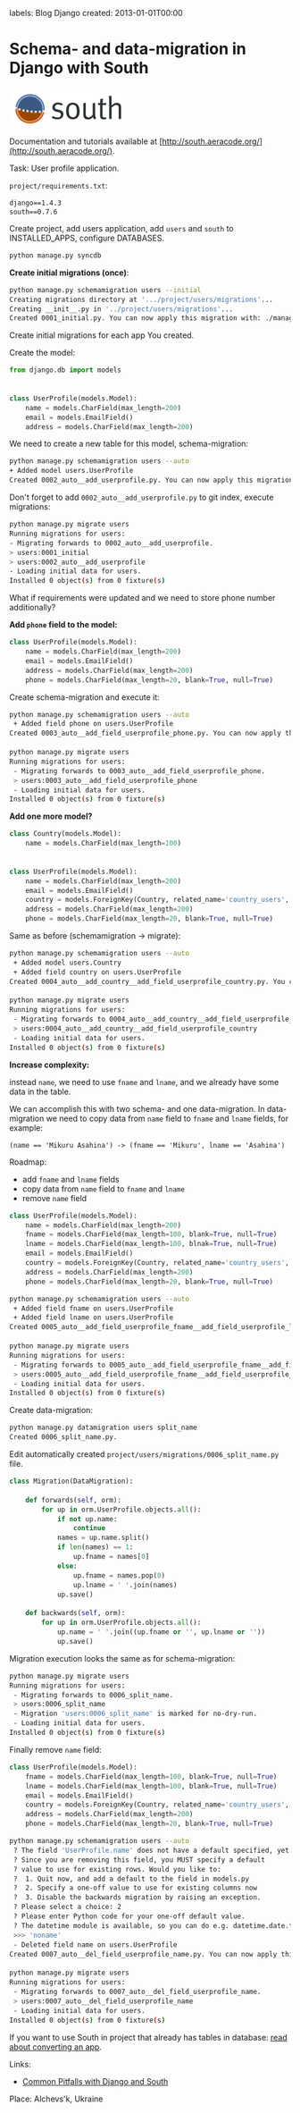 labels: Blog
        Django
created: 2013-01-01T00:00

# Schema- and data-migration in Django with South

![South](south_logo.png)

Documentation and tutorials available at [http://south.aeracode.org/](http://south.aeracode.org/).

Task: User profile application.

```project/requirements.txt```:
```text
django==1.4.3
south==0.7.6
```

Create project, add users application, add ```users``` and ```south``` to INSTALLED_APPS, configure DATABASES.
```bash
python manage.py syncdb
```

**Create initial migrations (once)**:
```bash
python manage.py schemamigration users --initial
Creating migrations directory at '.../project/users/migrations'...
Creating __init__.py in '../project/users/migrations'...
Created 0001_initial.py. You can now apply this migration with: ./manage.py migrate users
```

Create initial migrations for each app You created.

Create the model:
```python
from django.db import models


class UserProfile(models.Model):
    name = models.CharField(max_length=200)
    email = models.EmailField()
    address = models.CharField(max_length=200)
```

We need to create a new table for this model, schema-migration:
```bash
python manage.py schemamigration users --auto
+ Added model users.UserProfile
Created 0002_auto__add_userprofile.py. You can now apply this migration with: ./manage.py migrate users
```

Don't forget to add ```0002_auto__add_userprofile.py``` to git index, execute migrations:
```bash
python manage.py migrate users
Running migrations for users:
- Migrating forwards to 0002_auto__add_userprofile.
> users:0001_initial
> users:0002_auto__add_userprofile
- Loading initial data for users.
Installed 0 object(s) from 0 fixture(s)
```

What if requirements were updated and we need to store phone number additionally?

**Add `phone` field to the model:**
```python
class UserProfile(models.Model):
    name = models.CharField(max_length=200)
    email = models.EmailField()
    address = models.CharField(max_length=200)
    phone = models.CharField(max_length=20, blank=True, null=True)
```

Create schema-migration and execute it:
```bash
python manage.py schemamigration users --auto
 + Added field phone on users.UserProfile
Created 0003_auto__add_field_userprofile_phone.py. You can now apply this migration with: ./manage.py migrate users

python manage.py migrate users
Running migrations for users:
 - Migrating forwards to 0003_auto__add_field_userprofile_phone.
 > users:0003_auto__add_field_userprofile_phone
 - Loading initial data for users.
Installed 0 object(s) from 0 fixture(s)
```

**Add one more model?**

```python
class Country(models.Model):
    name = models.CharField(max_length=100)


class UserProfile(models.Model):
    name = models.CharField(max_length=200)
    email = models.EmailField()
    country = models.ForeignKey(Country, related_name='country_users', null=True)
    address = models.CharField(max_length=200)
    phone = models.CharField(max_length=20, blank=True, null=True)
```

Same as before (schemamigration -> migrate):
```bash
python manage.py schemamigration users --auto
 + Added model users.Country
 + Added field country on users.UserProfile
Created 0004_auto__add_country__add_field_userprofile_country.py. You can now apply this migration with: ./manage.py migrate users

python manage.py migrate users
Running migrations for users:
 - Migrating forwards to 0004_auto__add_country__add_field_userprofile_country.
 > users:0004_auto__add_country__add_field_userprofile_country
 - Loading initial data for users.
Installed 0 object(s) from 0 fixture(s)
```

**Increase complexity:**

instead ```name```, we need to use ```fname``` and ```lname```, and we already have some data in the table.

We can accomplish this with two schema- and one data-migration. In data-migration we need to copy data from ```name``` field to ```fname``` and ```lname``` fields, for example:
```text
(name == 'Mikuru Asahina') -> (fname == 'Mikuru', lname == 'Asahina')
```

Roadmap:

- add ```fname``` and ```lname``` fields
- copy data from ```name``` field to ```fname``` and ```lname```
- remove ```name``` field

```python
class UserProfile(models.Model):
    name = models.CharField(max_length=200)
    fname = models.CharField(max_length=100, blank=True, null=True)
    lname = models.CharField(max_length=100, blnak=True, null=True)
    email = models.EmailField()
    country = models.ForeignKey(Country, related_name='country_users', null=True)
    address = models.CharField(max_length=200)
    phone = models.CharField(max_length=20, blank=True, null=True)
```

```bash
python manage.py schemamigration users --auto
 + Added field fname on users.UserProfile
 + Added field lname on users.UserProfile
Created 0005_auto__add_field_userprofile_fname__add_field_userprofile_lname.py. You can now apply this migration with: ./manage.py migrate users

python manage.py migrate users
Running migrations for users:
 - Migrating forwards to 0005_auto__add_field_userprofile_fname__add_field_userprofile_lname.
 > users:0005_auto__add_field_userprofile_fname__add_field_userprofile_lname
 - Loading initial data for users.
Installed 0 object(s) from 0 fixture(s)
```

Create data-migration:
```bash
python manage.py datamigration users split_name
Created 0006_split_name.py.
```

Edit automatically created ```project/users/migrations/0006_split_name.py``` file.

```python
class Migration(DataMigration):

    def forwards(self, orm):
        for up in orm.UserProfile.objects.all():
            if not up.name:
                continue
            names = up.name.split()
            if len(names) == 1:
                up.fname = names[0]
            else:
                up.fname = names.pop(0)
                up.lname = ' '.join(names)
            up.save()

    def backwards(self, orm):
        for up in orm.UserProfile.objects.all():
            up.name = ' '.join((up.fname or '', up.lname or ''))
            up.save()
```

Migration execution looks the same as for schema-migration:
```bash
python manage.py migrate users
Running migrations for users:
 - Migrating forwards to 0006_split_name.
 > users:0006_split_name
 - Migration 'users:0006_split_name' is marked for no-dry-run.
 - Loading initial data for users.
Installed 0 object(s) from 0 fixture(s)
```

Finally remove ```name``` field:
```python
class UserProfile(models.Model):
    fname = models.CharField(max_length=100, blank=True, null=True)
    lname = models.CharField(max_length=100, blank=True, null=True)
    email = models.EmailField()
    country = models.ForeignKey(Country, related_name='country_users', null=True)
    address = models.CharField(max_length=200)
    phone = models.CharField(max_length=20, blank=True, null=True)
```

```bash
python manage.py schemamigration users --auto
 ? The field 'UserProfile.name' does not have a default specified, yet is NOT NULL.
 ? Since you are removing this field, you MUST specify a default
 ? value to use for existing rows. Would you like to:
 ?  1. Quit now, and add a default to the field in models.py
 ?  2. Specify a one-off value to use for existing columns now
 ?  3. Disable the backwards migration by raising an exception.
 ? Please select a choice: 2
 ? Please enter Python code for your one-off default value.
 ? The datetime module is available, so you can do e.g. datetime.date.today()
 >>> 'noname'
 - Deleted field name on users.UserProfile
Created 0007_auto__del_field_userprofile_name.py. You can now apply this migration with: ./manage.py migrate users

python manage.py migrate users
Running migrations for users:
 - Migrating forwards to 0007_auto__del_field_userprofile_name.
 > users:0007_auto__del_field_userprofile_name
 - Loading initial data for users.
Installed 0 object(s) from 0 fixture(s)
```

If you want to use South in project that already has tables in database: [read about converting an app](http://south.readthedocs.org/en/latest/convertinganapp.html#converting-an-app).

Links:

- [Common Pitfalls with Django and South](http://andrewingram.net/2012/dec/common-pitfalls-django-south/)

Place: Alchevs'k, Ukraine
